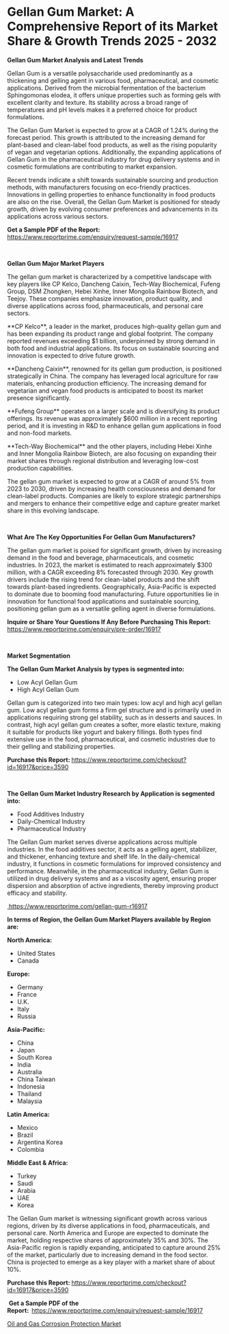 <p><h1>Gellan Gum Market: A Comprehensive Report of its Market Share & Growth Trends 2025 - 2032</h1></p><p><strong>Gellan Gum Market Analysis and Latest Trends</strong></p>
<p><p>Gellan Gum is a versatile polysaccharide used predominantly as a thickening and gelling agent in various food, pharmaceutical, and cosmetic applications. Derived from the microbial fermentation of the bacterium Sphingomonas elodea, it offers unique properties such as forming gels with excellent clarity and texture. Its stability across a broad range of temperatures and pH levels makes it a preferred choice for product formulations.</p><p>The Gellan Gum Market is expected to grow at a CAGR of 1.24% during the forecast period. This growth is attributed to the increasing demand for plant-based and clean-label food products, as well as the rising popularity of vegan and vegetarian options. Additionally, the expanding applications of Gellan Gum in the pharmaceutical industry for drug delivery systems and in cosmetic formulations are contributing to market expansion.</p><p>Recent trends indicate a shift towards sustainable sourcing and production methods, with manufacturers focusing on eco-friendly practices. Innovations in gelling properties to enhance functionality in food products are also on the rise. Overall, the Gellan Gum Market is positioned for steady growth, driven by evolving consumer preferences and advancements in its applications across various sectors.</p></p>
<p><strong>Get a Sample PDF of the Report:&nbsp;</strong> <a href="https://www.reportprime.com/enquiry/request-sample/16917?utm_campaign=3222&utm_medium=2&utm_source=Github&utm_content=ia&utm_term=18032025&utm_id=gellan-gum">https://www.reportprime.com/enquiry/request-sample/16917</a></p>
<p>&nbsp;</p>
<p><strong>Gellan Gum Major Market Players</strong></p>
<p><p>The gellan gum market is characterized by a competitive landscape with key players like CP Kelco, Dancheng Caixin, Tech-Way Biochemical, Fufeng Group, DSM Zhongken, Hebei Xinhe, Inner Mongolia Rainbow Biotech, and Teejoy. These companies emphasize innovation, product quality, and diverse applications across food, pharmaceuticals, and personal care sectors.</p><p>**CP Kelco**, a leader in the market, produces high-quality gellan gum and has been expanding its product range and global footprint. The company reported revenues exceeding $1 billion, underpinned by strong demand in both food and industrial applications. Its focus on sustainable sourcing and innovation is expected to drive future growth.</p><p>**Dancheng Caixin**, renowned for its gellan gum production, is positioned strategically in China. The company has leveraged local agriculture for raw materials, enhancing production efficiency. The increasing demand for vegetarian and vegan food products is anticipated to boost its market presence significantly.</p><p>**Fufeng Group** operates on a larger scale and is diversifying its product offerings. Its revenue was approximately $600 million in a recent reporting period, and it is investing in R&D to enhance gellan gum applications in food and non-food markets.</p><p>**Tech-Way Biochemical** and the other players, including Hebei Xinhe and Inner Mongolia Rainbow Biotech, are also focusing on expanding their market shares through regional distribution and leveraging low-cost production capabilities.</p><p>The gellan gum market is expected to grow at a CAGR of around 5% from 2023 to 2030, driven by increasing health consciousness and demand for clean-label products. Companies are likely to explore strategic partnerships and mergers to enhance their competitive edge and capture greater market share in this evolving landscape.</p></p>
<p>&nbsp;</p>
<p><strong>What Are The Key Opportunities For Gellan Gum Manufacturers?</strong></p>
<p><p>The gellan gum market is poised for significant growth, driven by increasing demand in the food and beverage, pharmaceuticals, and cosmetic industries. In 2023, the market is estimated to reach approximately $300 million, with a CAGR exceeding 8% forecasted through 2030. Key growth drivers include the rising trend for clean-label products and the shift towards plant-based ingredients. Geographically, Asia-Pacific is expected to dominate due to booming food manufacturing. Future opportunities lie in innovation for functional food applications and sustainable sourcing, positioning gellan gum as a versatile gelling agent in diverse formulations.</p></p>
<p><strong>Inquire or Share Your Questions If Any Before Purchasing This Report:</strong> <a href="https://www.reportprime.com/enquiry/pre-order/16917?utm_campaign=3222&utm_medium=2&utm_source=Github&utm_content=ia&utm_term=18032025&utm_id=gellan-gum">https://www.reportprime.com/enquiry/pre-order/16917</a></p>
<p>&nbsp;</p>
<p><strong>Market Segmentation</strong></p>
<p><strong>The Gellan Gum Market Analysis by types is segmented into:</strong></p>
<p><ul><li>Low Acyl Gellan Gum</li><li>High Acyl Gellan Gum</li></ul></p>
<p><p>Gellan gum is categorized into two main types: low acyl and high acyl gellan gum. Low acyl gellan gum forms a firm gel structure and is primarily used in applications requiring strong gel stability, such as in desserts and sauces. In contrast, high acyl gellan gum creates a softer, more elastic texture, making it suitable for products like yogurt and bakery fillings. Both types find extensive use in the food, pharmaceutical, and cosmetic industries due to their gelling and stabilizing properties.</p></p>
<p><strong>Purchase this Report:&nbsp;</strong><a href="https://www.reportprime.com/checkout?id=16917&price=3590&utm_campaign=3222&utm_medium=2&utm_source=Github&utm_content=ia&utm_term=18032025&utm_id=gellan-gum">https://www.reportprime.com/checkout?id=16917&price=3590</a></p>
<p>&nbsp;</p>
<p><strong>The Gellan Gum Market Industry Research by Application is segmented into:</strong></p>
<p><ul><li>Food Additives Industry</li><li>Daily-Chemical Industry</li><li>Pharmaceutical Industry</li></ul></p>
<p><p>The Gellan Gum market serves diverse applications across multiple industries. In the food additives sector, it acts as a gelling agent, stabilizer, and thickener, enhancing texture and shelf life. In the daily-chemical industry, it functions in cosmetic formulations for improved consistency and performance. Meanwhile, in the pharmaceutical industry, Gellan Gum is utilized in drug delivery systems and as a viscosity agent, ensuring proper dispersion and absorption of active ingredients, thereby improving product efficacy and stability.</p></p>
<p><a href="https://www.reportprime.com/gellan-gum-r16917?utm_campaign=3222&utm_medium=2&utm_source=Github&utm_content=ia&utm_term=18032025&utm_id=gellan-gum">&nbsp;https://www.reportprime.com/gellan-gum-r16917</a></p>
<p><strong>In terms of Region, the Gellan Gum Market Players available by Region are:</strong></p>
<p>
    <p> <strong> North America: </strong>
        <ul>
            <li>United States</li>
            <li>Canada</li>
        </ul>
        </p> 
    <p> <strong> Europe: </strong>
        <ul>
            <li>Germany</li>
            <li>France</li>
            <li>U.K.</li>
            <li>Italy</li>
            <li>Russia</li>
        </ul>
        </p> 
    <p> <strong> Asia-Pacific: </strong>
        <ul>
            <li>China</li>
            <li>Japan</li>
            <li>South Korea</li>
            <li>India</li>
            <li>Australia</li>
            <li>China Taiwan</li>
            <li>Indonesia</li>
            <li>Thailand</li>
            <li>Malaysia</li>
        </ul>
        </p> 
    <p> <strong> Latin America: </strong>
        <ul>
            <li>Mexico</li>
            <li>Brazil</li>
            <li>Argentina Korea</li>
            <li>Colombia</li>
        </ul>
        </p> 
    <p> <strong> Middle East & Africa: </strong>
        <ul>
            <li>Turkey</li>
            <li>Saudi</li>
            <li>Arabia</li>
            <li>UAE</li>
            <li>Korea</li>
        </ul>
    </p>
    </p>
<p><p>The Gellan Gum market is witnessing significant growth across various regions, driven by its diverse applications in food, pharmaceuticals, and personal care. North America and Europe are expected to dominate the market, holding respective shares of approximately 35% and 30%. The Asia-Pacific region is rapidly expanding, anticipated to capture around 25% of the market, particularly due to increasing demand in the food sector. China is projected to emerge as a key player with a market share of about 10%.</p></p>
<p><strong>Purchase this Report: </strong><a href="https://www.reportprime.com/checkout?id=16917&price=3590&utm_campaign=3222&utm_medium=2&utm_source=Github&utm_content=ia&utm_term=18032025&utm_id=gellan-gum">https://www.reportprime.com/checkout?id=16917&price=3590</a></p>
<p>&nbsp;<strong>Get a Sample PDF of the Report:&nbsp;&nbsp;</strong><a href="https://www.reportprime.com/enquiry/request-sample/16917?utm_campaign=3222&utm_medium=2&utm_source=Github&utm_content=ia&utm_term=18032025&utm_id=gellan-gum">https://www.reportprime.com/enquiry/request-sample/16917</a></p>
<p><strong></strong></p>
<p><p><a href="https://github.com/voigttyagi/Market-Research-Report-List-1/blob/main/oil-and-gas-corrosion-protection-market.md?utm_campaign=3222&utm_medium=2&utm_source=Github&utm_content=ia&utm_term=18032025&utm_id=gellan-gum">Oil and Gas Corrosion Protection Market</a></p></p>